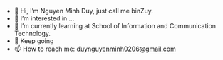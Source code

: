 - 👋 Hi, I’m Nguyen Minh Duy, just call me binZuy.
- 👀 I’m interested in ...
- 🌱 I’m currently learning at School of Information and Communication Technology. 
- 💞️ Keep going 
- 📫 How to reach me: duynguyenminh0206@gmail.com

<!---
binZuy/binZuy is a ✨ special ✨ repository because its `README.md` (this file) appears on your GitHub profile.
You can click the Preview link to take a look at your changes.
--->
